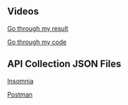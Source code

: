 ## Videos
[Go through my result](https://youtu.be/x8v4gRSYDXU)

[Go through my code](https://youtu.be/xt9BoDIlMyg)

## API Collection JSON Files
[Insomnia](https://github.com/ngjiashiang/student-registry/blob/master/student-registry.insomnia_collection.json)

[Postman](https://github.com/ngjiashiang/student-registry/blob/master/student-registry.postman_collection.json)
